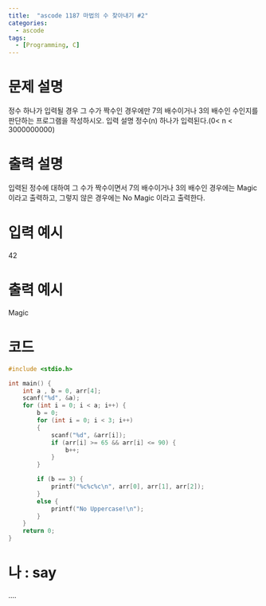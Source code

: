 ```yaml
---
title:  "ascode 1187 마법의 수 찾아내기 #2"
categories:
  - ascode
tags:
  - [Programming, C]
---
```


# 문제 설명
정수 하나가 입력될 경우 그 수가 짝수인 경우에만 7의 배수이거나 3의 배수인 수인지를 판단하는 프로그램을 작성하시오.
입력 설명
정수(n) 하나가 입력된다.(0< n < 3000000000) 
# 출력 설명
입력된 정수에 대하여 그 수가 짝수이면서 7의 배수이거나 3의 배수인 경우에는 Magic 이라고 출력하고, 그렇지 않은 경우에는 No Magic 이라고 출력한다.
# 입력 예시
42
# 출력 예시
Magic
# 코드

```c
#include <stdio.h> 

int main() {
    int a , b = 0, arr[4];
    scanf("%d", &a);
    for (int i = 0; i < a; i++) {
        b = 0;
        for (int i = 0; i < 3; i++)
        {
            scanf("%d", &arr[i]);
            if (arr[i] >= 65 && arr[i] <= 90) {
                b++;
            }
        }

        if (b == 3) {
            printf("%c%c%c\n", arr[0], arr[1], arr[2]);
        }
        else {
            printf("No Uppercase!\n");
        }
    }
    return 0;
}

```

# 나 : say
....
